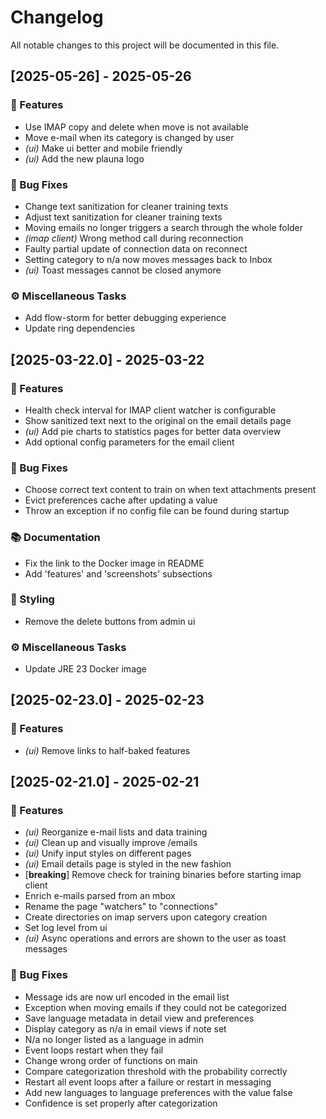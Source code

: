 # Changelog

All notable changes to this project will be documented in this file.

## [2025-05-26] - 2025-05-26

### 🚀 Features

- Use IMAP copy and delete when move is not available
- Move e-mail when its category is changed by user
- *(ui)* Make ui better and mobile friendly
- *(ui)* Add the new plauna logo

### 🐛 Bug Fixes

- Change text sanitization for cleaner training texts
- Adjust text sanitization for cleaner training texts
- Moving emails no longer triggers a search through the whole folder
- *(imap client)* Wrong method call during reconnection
- Faulty partial update of connection data on reconnect
- Setting category to n/a now moves messages back to Inbox
- *(ui)* Toast messages cannot be closed anymore

### ⚙️ Miscellaneous Tasks

- Add flow-storm for better debugging experience
- Update ring dependencies

## [2025-03-22.0] - 2025-03-22

### 🚀 Features

- Health check interval for IMAP client watcher is configurable
- Show sanitized text next to the original on the email details page
- *(ui)* Add pie charts to statistics pages for better data overview
- Add optional config parameters for the email client

### 🐛 Bug Fixes

- Choose correct text content to train on when text attachments present
- Evict preferences cache after updating a value
- Throw an exception if no config file can be found during startup

### 📚 Documentation

- Fix the link to the Docker image in README
- Add 'features' and 'screenshots' subsections

### 🎨 Styling

- Remove the delete buttons from admin ui

### ⚙️ Miscellaneous Tasks

- Update JRE 23 Docker image

## [2025-02-23.0] - 2025-02-23

### 🚀 Features

- *(ui)* Remove links to half-baked features

## [2025-02-21.0] - 2025-02-21

### 🚀 Features

- *(ui)* Reorganize e-mail lists and data training
- *(ui)* Clean up and visually improve /emails
- *(ui)* Unify input styles on different pages
- *(ui)* Email details page is styled in the new fashion
- [**breaking**] Remove check for training binaries before starting imap client
- Enrich e-mails parsed from an mbox
- Rename the page "watchers" to "connections"
- Create directories on imap servers upon category creation
- Set log level from ui
- *(ui)* Async operations and errors are shown to the user as toast messages

### 🐛 Bug Fixes

- Message ids are now url encoded in the email list
- Exception when moving emails if they could not be categorized
- Save language metadata in detail view and preferences
- Display category as n/a in email views if note set
- N/a no longer listed as a language in admin
- Event loops restart when they fail
- Change wrong order of functions on main
- Compare categorization threshold with the probability correctly
- Restart all event loops after a failure or restart in messaging
- Add new languages to language preferences with the value false
- Confidence is set properly after categorization

